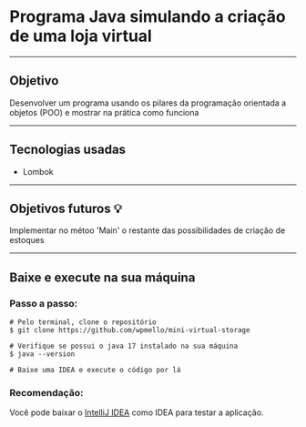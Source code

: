 # Programa Java simulando a criação de uma loja virtual

---
## Objetivo
Desenvolver um programa usando os pilares da programação orientada a objetos (POO) e mostrar na prática como
funciona

---
## Tecnologias usadas
- Lombok
---
## Objetivos futuros 💡
Implementar no métoo 'Main' o restante das possibilidades de criação de estoques

---
## Baixe e execute na sua máquina
### Passo a passo:
```
# Pelo terminal, clone o repositório
$ git clone https://github.com/wpmello/mini-virtual-storage

# Verifique se possui o java 17 instalado na sua máquina
$ java --version

# Baixe uma IDEA e execute o código por lá
```
### Recomendação:
Você pode baixar o [IntelliJ IDEA](https://www.jetbrains.com/pt-br/idea/) como IDEA para testar a aplicação.

